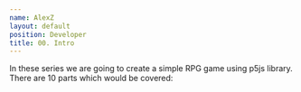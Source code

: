 ```yaml
---
name: AlexZ
layout: default
position: Developer
title: 00. Intro
---
```


In these series we are going to create a simple RPG game using p5js library.  
There are 10 parts which would be covered:  


